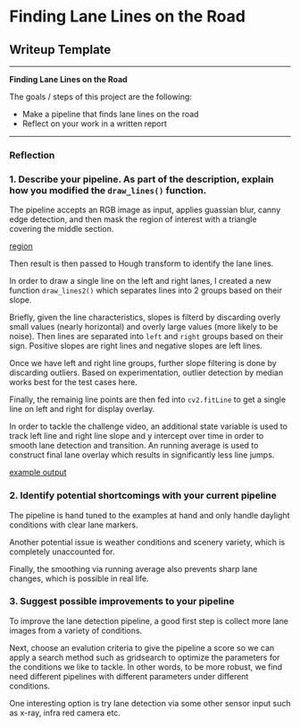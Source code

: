 # **Finding Lane Lines on the Road**

## Writeup Template

---

**Finding Lane Lines on the Road**

The goals / steps of this project are the following:
* Make a pipeline that finds lane lines on the road
* Reflect on your work in a written report


[//]: # (Image References)

[image1]: ./examples/grayscale.jpg "Grayscale"

---

### Reflection

### 1. Describe your pipeline. As part of the description, explain how you modified the `draw_lines()` function.

The pipeline accepts an RGB image as input, applies guassian blur, canny edge detection, and then mask the region of interest with a triangle covering the middle section.

[region](/md/region.png)

Then result is then passed to Hough transform to identify the lane lines.

In order to draw a single line on the left and right lanes, I created a new function `draw_lines2()` which separates lines into 2 groups based on their slope.

Briefly, given the line characteristics, slopes is filterd by discarding overly small values (nearly horizontal) and overly large values (more likely to be noise). Then lines are separated into `left` and `right` groups based on their sign. Positive slopes are right lines and negative slopes are left lines.

Once we have left and right line groups, further slope filtering is done by discarding outliers. Based on experimentation, outlier detection by median works best for the test cases here.

Finally, the remainig line points are then fed into `cv2.fitLine` to get a single line on left and right for display overlay.

In order to tackle the challenge video, an additional state variable is used to track left line and right line slope and y intercept over time in order to smooth lane detection and transition. An running average is used to construct final lane overlay which results in significantly less line jumps.

[example output](test_images_output/solidYellowCurve2.jpg)



### 2. Identify potential shortcomings with your current pipeline


The pipeline is hand tuned to the examples at hand and only handle daylight conditions with clear lane markers.

Another potential issue is weather conditions and scenery variety, which is completely unaccounted for.

Finally, the smoothing via running average also prevents sharp lane changes, which is possible in real life.


### 3. Suggest possible improvements to your pipeline

To improve the lane detection pipeline, a good first step is collect more lane images from a variety of conditions.

Next, choose an evalution criteria to give the pipeline a score so we can apply a search method such as gridsearch to optimize the parameters for the conditions we like to tackle. In other words, to be more robust, we find need different pipelines with different parameters under different conditions.

One interesting option is try lane detection via some other sensor input such as x-ray, infra red camera etc.
